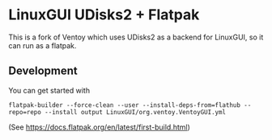 # LinuxGUI UDisks2 + Flatpak
This is a fork of Ventoy which uses UDisks2 as a backend for LinuxGUI, so it can run as a flatpak.

## Development

You can get started with

```
flatpak-builder --force-clean --user --install-deps-from=flathub --repo=repo --install output LinuxGUI/org.ventoy.VentoyGUI.yml
```

(See https://docs.flatpak.org/en/latest/first-build.html)
